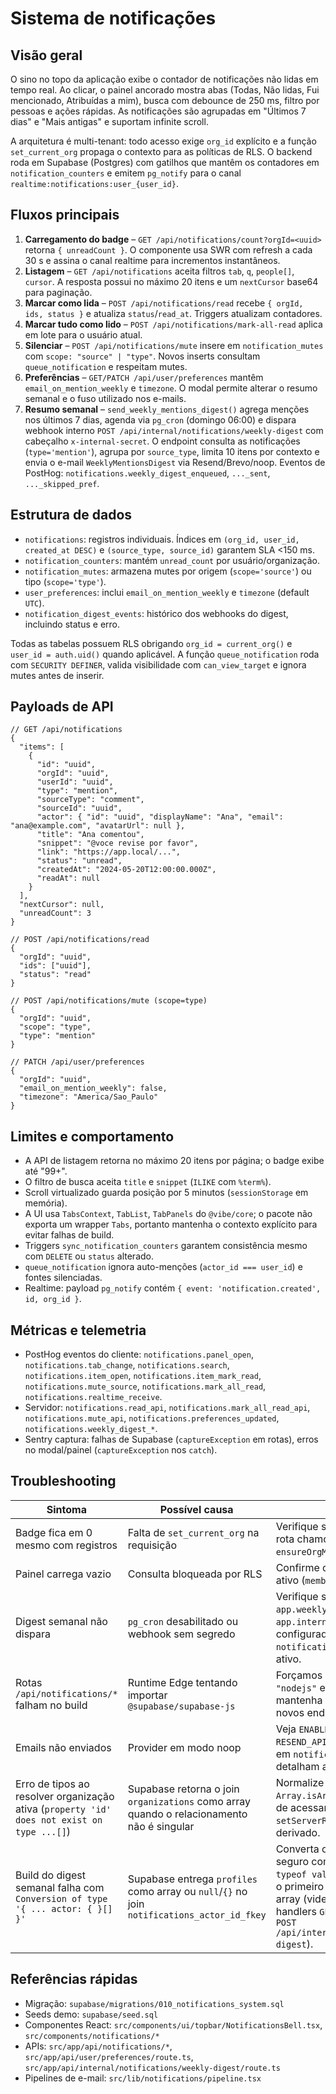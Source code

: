 # Sistema de notificações

## Visão geral

O sino no topo da aplicação exibe o contador de notificações não lidas em tempo real. Ao clicar, o painel ancorado mostra abas (Todas, Não lidas, Fui mencionado, Atribuídas a mim), busca com debounce de 250 ms, filtro por pessoas e ações rápidas. As notificações são agrupadas em "Últimos 7 dias" e "Mais antigas" e suportam infinite scroll.

A arquitetura é multi-tenant: todo acesso exige `org_id` explícito e a função `set_current_org` propaga o contexto para as políticas de RLS. O backend roda em Supabase (Postgres) com gatilhos que mantêm os contadores em `notification_counters` e emitem `pg_notify` para o canal `realtime:notifications:user_{user_id}`.

## Fluxos principais

1. **Carregamento do badge** – `GET /api/notifications/count?orgId=<uuid>` retorna `{ unreadCount }`. O componente usa SWR com refresh a cada 30 s e assina o canal realtime para incrementos instantâneos.
2. **Listagem** – `GET /api/notifications` aceita filtros `tab`, `q`, `people[]`, `cursor`. A resposta possui no máximo 20 itens e um `nextCursor` base64 para paginação.
3. **Marcar como lida** – `POST /api/notifications/read` recebe `{ orgId, ids, status }` e atualiza `status`/`read_at`. Triggers atualizam contadores.
4. **Marcar tudo como lido** – `POST /api/notifications/mark-all-read` aplica em lote para o usuário atual.
5. **Silenciar** – `POST /api/notifications/mute` insere em `notification_mutes` com `scope: "source" | "type"`. Novos inserts consultam `queue_notification` e respeitam mutes.
6. **Preferências** – `GET/PATCH /api/user/preferences` mantêm `email_on_mention_weekly` e `timezone`. O modal permite alterar o resumo semanal e o fuso utilizado nos e-mails.
7. **Resumo semanal** – `send_weekly_mentions_digest()` agrega menções nos últimos 7 dias, agenda via `pg_cron` (domingo 06:00) e dispara webhook interno `POST /api/internal/notifications/weekly-digest` com cabeçalho `x-internal-secret`. O endpoint consulta as notificações (`type='mention'`), agrupa por `source_type`, limita 10 itens por contexto e envia o e-mail `WeeklyMentionsDigest` via Resend/Brevo/noop. Eventos de PostHog: `notifications.weekly_digest_enqueued`, `..._sent`, `..._skipped_pref`.

## Estrutura de dados

- `notifications`: registros individuais. Índices em `(org_id, user_id, created_at DESC)` e `(source_type, source_id)` garantem SLA <150 ms.
- `notification_counters`: mantém `unread_count` por usuário/organização.
- `notification_mutes`: armazena mutes por origem (`scope='source'`) ou tipo (`scope='type'`).
- `user_preferences`: inclui `email_on_mention_weekly` e `timezone` (default `UTC`).
- `notification_digest_events`: histórico dos webhooks do digest, incluindo status e erro.

Todas as tabelas possuem RLS obrigando `org_id = current_org()` e `user_id = auth.uid()` quando aplicável. A função `queue_notification` roda com `SECURITY DEFINER`, valida visibilidade com `can_view_target` e ignora mutes antes de inserir.

## Payloads de API

```jsonc
// GET /api/notifications
{
  "items": [
    {
      "id": "uuid",
      "orgId": "uuid",
      "userId": "uuid",
      "type": "mention",
      "sourceType": "comment",
      "sourceId": "uuid",
      "actor": { "id": "uuid", "displayName": "Ana", "email": "ana@example.com", "avatarUrl": null },
      "title": "Ana comentou",
      "snippet": "@voce revise por favor",
      "link": "https://app.local/...",
      "status": "unread",
      "createdAt": "2024-05-20T12:00:00.000Z",
      "readAt": null
    }
  ],
  "nextCursor": null,
  "unreadCount": 3
}
```

```jsonc
// POST /api/notifications/read
{
  "orgId": "uuid",
  "ids": ["uuid"],
  "status": "read"
}
```

```jsonc
// POST /api/notifications/mute (scope=type)
{
  "orgId": "uuid",
  "scope": "type",
  "type": "mention"
}
```

```jsonc
// PATCH /api/user/preferences
{
  "orgId": "uuid",
  "email_on_mention_weekly": false,
  "timezone": "America/Sao_Paulo"
}
```

## Limites e comportamento

- A API de listagem retorna no máximo 20 itens por página; o badge exibe até "99+".
- O filtro de busca aceita `title` e `snippet` (`ILIKE` com `%term%`).
- Scroll virtualizado guarda posição por 5 minutos (`sessionStorage` em memória).
- A UI usa `TabsContext`, `TabList`, `TabPanels` do `@vibe/core`; o pacote não exporta um wrapper `Tabs`, portanto mantenha o contexto explícito para evitar falhas de build.
- Triggers `sync_notification_counters` garantem consistência mesmo com `DELETE` ou `status` alterado.
- `queue_notification` ignora auto-menções (`actor_id === user_id`) e fontes silenciadas.
- Realtime: payload `pg_notify` contém `{ event: 'notification.created', id, org_id }`.

## Métricas e telemetria

- PostHog eventos do cliente: `notifications.panel_open`, `notifications.tab_change`, `notifications.search`, `notifications.item_open`, `notifications.item_mark_read`, `notifications.mute_source`, `notifications.mark_all_read`, `notifications.realtime_receive`.
- Servidor: `notifications.read_api`, `notifications.mark_all_read_api`, `notifications.mute_api`, `notifications.preferences_updated`, `notifications.weekly_digest_*`.
- Sentry captura: falhas de Supabase (`captureException` em rotas), erros no modal/painel (`captureException` nos `catch`).

## Troubleshooting

| Sintoma | Possível causa | Ação |
| --- | --- | --- |
| Badge fica em 0 mesmo com registros | Falta de `set_current_org` na requisição | Verifique se `orgId` foi enviado e se a rota chamou `applyOrgContext` via `ensureOrgMembership`. |
| Painel carrega vazio | Consulta bloqueada por RLS | Confirme que o usuário é membro ativo (`memberships.status='active'`). |
| Digest semanal não dispara | `pg_cron` desabilitado ou webhook sem segredo | Verifique se `app.weekly_digest_webhook` e `app.internal_webhook_secret` estão configurados e se o job `notifications_weekly_digest` está ativo. |
| Rotas `/api/notifications/*` falham no build | Runtime Edge tentando importar `@supabase/supabase-js` | Forçamos `export const runtime = "nodejs"` em todos os handlers; mantenha a declaração ao criar novos endpoints. |
| Emails não enviados | Provider em modo noop | Veja `ENABLE_EMAIL_SEND` e as variáveis `RESEND_API_KEY`/`BREVO_API_KEY`. Logs em `notifications:email_failed` detalham a causa. |
| Erro de tipos ao resolver organização ativa (`property 'id' does not exist on type ...[]`) | Supabase retorna o join `organizations` como array quando o relacionamento não é singular | Normalize a resposta com `Array.isArray(organization)` antes de acessar os campos e mantenha o `setServerRequestContext` com o `orgId` derivado. |
| Build do digest semanal falha com `Conversion of type '{ ... actor: { }[] }'` | Supabase entrega `profiles` como array ou `null`/`{}` no join `notifications_actor_id_fkey` | Converta o campo para um registro seguro com um helper que valide `typeof value === "object"` e procure o primeiro item válido quando vier em array (vide `normalizeActor` nos handlers `GET /api/notifications` e `POST /api/internal/notifications/weekly-digest`). |

## Referências rápidas

- Migração: `supabase/migrations/010_notifications_system.sql`
- Seeds demo: `supabase/seed.sql`
- Componentes React: `src/components/ui/topbar/NotificationsBell.tsx`, `src/components/notifications/*`
- APIs: `src/app/api/notifications/*`, `src/app/api/user/preferences/route.ts`, `src/app/api/internal/notifications/weekly-digest/route.ts`
- Pipelines de e-mail: `src/lib/notifications/pipeline.tsx`
